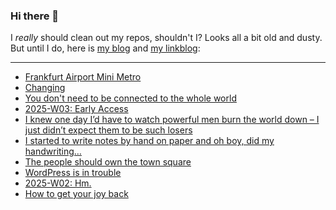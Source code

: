 ### Hi there 👋

I _really_ should clean out my repos, shouldn't I? Looks all a bit old and dusty. But until I do, here is [my blog](https://lostfocus.de/) and [my linkblog](https://dominikschwind.com/links):

--- 

<!-- POST-LIST:START -->
- [Frankfurt Airport Mini Metro](https://www.youtube.com/watch?v=ScLa2EZ1FIg)
- [Changing](https://adactio.com/journal/21656)
- [You don&#39;t need to be connected to the whole world](https://82mhz.net/posts/2025/01/you-dont-need-to-be-connected-to-the-whole-world/)
- [2025-W03: Early Access](https://lostfocus.de/2025/01/19/2025-w03-early-access/)
- [I knew one day I’d have to watch powerful men burn the world down – I just didn’t expect them to be such losers](https://www.theguardian.com/commentisfree/2025/jan/16/i-knew-one-day-id-have-to-watch-powerful-men-burn-the-world-down-i-just-didnt-expect-them-to-be-such-losers)
- [I started to write notes by hand on paper and oh boy, did my handwriting…](https://lostfocus.de/2025/01/15/233445/)
- [The people should own the town square](https://blog.joinmastodon.org/2025/01/the-people-should-own-the-town-square/)
- [WordPress is in trouble](https://anderegg.ca/2025/01/11/wordpress-is-in-trouble)
- [2025-W02: Hm.](https://lostfocus.de/2025/01/12/2025-w02-hm/)
- [How to get your joy back](https://buttondown.com/monteiro/archive/how-to-get-your-joy-back/)
<!-- POST-LIST:END -->

<!--
**lostfocus/lostfocus** is a ✨ _special_ ✨ repository because its `README.md` (this file) appears on your GitHub profile.

Here are some ideas to get you started:

- 🔭 I’m currently working on ...
- 🌱 I’m currently learning ...
- 👯 I’m looking to collaborate on ...
- 🤔 I’m looking for help with ...
- 💬 Ask me about ...
- 📫 How to reach me: ...
- 😄 Pronouns: ...
- ⚡ Fun fact: ...
-->

